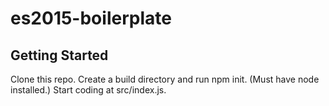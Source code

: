 # es2015-boilerplate
## Getting Started

Clone this repo. Create a build directory and run npm init. (Must have node installed.) Start coding at src/index.js.
